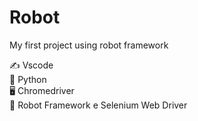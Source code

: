 # Robot
My first project using robot framework

:writing_hand: Vscode <br>
:snake: Python <br>
:desktop_computer: Chromedriver <br>
:robot: Robot Framework e Selenium Web Driver <br>
